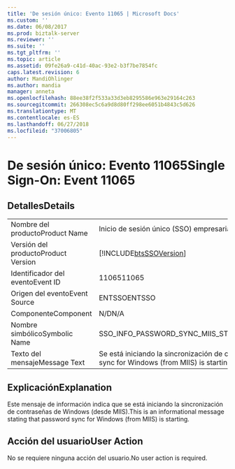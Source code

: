 ```yaml
---
title: 'De sesión único: Evento 11065 | Microsoft Docs'
ms.custom: ''
ms.date: 06/08/2017
ms.prod: biztalk-server
ms.reviewer: ''
ms.suite: ''
ms.tgt_pltfrm: ''
ms.topic: article
ms.assetid: 09fe26a9-c41d-40ac-93e2-b3f7be7854fc
caps.latest.revision: 6
author: MandiOhlinger
ms.author: mandia
manager: anneta
ms.openlocfilehash: 88ee38f2f533a33d3eb8295586e963e29164c263
ms.sourcegitcommit: 266308ec5c6a9d8d80ff298ee6051b4843c5d626
ms.translationtype: MT
ms.contentlocale: es-ES
ms.lasthandoff: 06/27/2018
ms.locfileid: "37006805"
---
```

# <a name="single-sign-on-event-11065"></a><span data-ttu-id="811f3-102">De sesión único: Evento 11065</span><span class="sxs-lookup"><span data-stu-id="811f3-102">Single Sign-On: Event 11065</span></span>
## <a name="details"></a><span data-ttu-id="811f3-103">Detalles</span><span class="sxs-lookup"><span data-stu-id="811f3-103">Details</span></span>  
  
|                 |                                                            |
|-----------------|------------------------------------------------------------|
|  <span data-ttu-id="811f3-104">Nombre del producto</span><span class="sxs-lookup"><span data-stu-id="811f3-104">Product Name</span></span>   |                 <span data-ttu-id="811f3-105">Inicio de sesión único (SSO) empresarial</span><span class="sxs-lookup"><span data-stu-id="811f3-105">Enterprise Single Sign-On</span></span>                  |
| <span data-ttu-id="811f3-106">Versión del producto</span><span class="sxs-lookup"><span data-stu-id="811f3-106">Product Version</span></span> | [!INCLUDE[btsSSOVersion](../includes/btsssoversion-md.md)] |
|    <span data-ttu-id="811f3-107">Identificador del evento</span><span class="sxs-lookup"><span data-stu-id="811f3-107">Event ID</span></span>     |                           <span data-ttu-id="811f3-108">11065</span><span class="sxs-lookup"><span data-stu-id="811f3-108">11065</span></span>                            |
|  <span data-ttu-id="811f3-109">Origen del evento</span><span class="sxs-lookup"><span data-stu-id="811f3-109">Event Source</span></span>   |                           <span data-ttu-id="811f3-110">ENTSSO</span><span class="sxs-lookup"><span data-stu-id="811f3-110">ENTSSO</span></span>                           |
|    <span data-ttu-id="811f3-111">Componente</span><span class="sxs-lookup"><span data-stu-id="811f3-111">Component</span></span>    |                            <span data-ttu-id="811f3-112">N/D</span><span class="sxs-lookup"><span data-stu-id="811f3-112">N/A</span></span>                             |
|  <span data-ttu-id="811f3-113">Nombre simbólico</span><span class="sxs-lookup"><span data-stu-id="811f3-113">Symbolic Name</span></span>  |            <span data-ttu-id="811f3-114">SSO_INFO_PASSWORD_SYNC_MIIS_STARTING</span><span class="sxs-lookup"><span data-stu-id="811f3-114">SSO_INFO_PASSWORD_SYNC_MIIS_STARTING</span></span>            |
|  <span data-ttu-id="811f3-115">Texto del mensaje</span><span class="sxs-lookup"><span data-stu-id="811f3-115">Message Text</span></span>   |    <span data-ttu-id="811f3-116">Se está iniciando la sincronización de contraseñas de Windows (desde MIIS).%r</span><span class="sxs-lookup"><span data-stu-id="811f3-116">Password sync for Windows (from MIIS) is starting.%r</span></span>    |
  
## <a name="explanation"></a><span data-ttu-id="811f3-117">Explicación</span><span class="sxs-lookup"><span data-stu-id="811f3-117">Explanation</span></span>  
 <span data-ttu-id="811f3-118">Este mensaje de información indica que se está iniciando la sincronización de contraseñas de Windows (desde MIIS).</span><span class="sxs-lookup"><span data-stu-id="811f3-118">This is an informational message stating that password sync for Windows (from MIIS) is starting.</span></span>  
  
## <a name="user-action"></a><span data-ttu-id="811f3-119">Acción del usuario</span><span class="sxs-lookup"><span data-stu-id="811f3-119">User Action</span></span>  
 <span data-ttu-id="811f3-120">No se requiere ninguna acción del usuario.</span><span class="sxs-lookup"><span data-stu-id="811f3-120">No user action is required.</span></span>